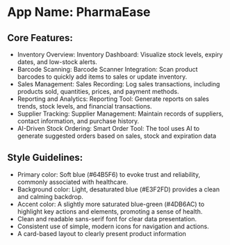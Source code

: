 # **App Name**: PharmaEase

## Core Features:

- Inventory Overview: Inventory Dashboard: Visualize stock levels, expiry dates, and low-stock alerts.
- Barcode Scanning: Barcode Scanner Integration: Scan product barcodes to quickly add items to sales or update inventory.
- Sales Management: Sales Recording: Log sales transactions, including products sold, quantities, prices, and payment methods.
- Reporting and Analytics: Reporting Tool: Generate reports on sales trends, stock levels, and financial transactions.
- Supplier Tracking: Supplier Management: Maintain records of suppliers, contact information, and purchase history.
- AI-Driven Stock Ordering: Smart Order Tool: The tool uses AI to generate suggested orders based on sales, stock and expiration data

## Style Guidelines:

- Primary color: Soft blue (#64B5F6) to evoke trust and reliability, commonly associated with healthcare.
- Background color: Light, desaturated blue (#E3F2FD) provides a clean and calming backdrop.
- Accent color: A slightly more saturated blue-green (#4DB6AC) to highlight key actions and elements, promoting a sense of health.
- Clean and readable sans-serif font for clear data presentation.
- Consistent use of simple, modern icons for navigation and actions.
- A card-based layout to clearly present product information